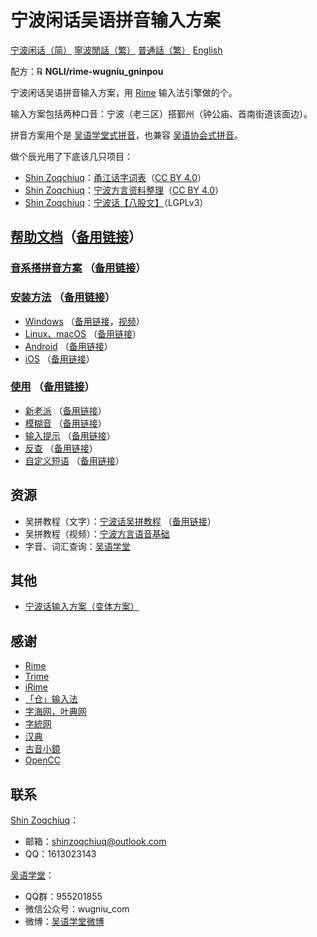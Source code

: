 # 宁波闲话吴语拼音输入方案

[宁波闲话（简）](./README.wuu-Hans-CN.md) [寧波閒話（繁）](./README.md) [普通話（繁）](./README.cmn-Hant-CN.md) [English](./README.en.md)

配方：℞ **NGLI/rime-wugniu_gninpou**

宁波闲话吴语拼音输入方案，用 [Rime](https://rime.im/) 输入法引擎做的个。

输入方案包括两种口音：宁波（老三区）搭鄞州（钟公庙、首南街道该面边）。

拼音方案用个是 [吴语学堂式拼音](https://github.com/NGLI/rime-wugniu_gninpou/wiki/音系搭拼音方案)，也兼容 [吴语协会式拼音](http://wu-chinese.com/romanization/)。

做个辰光用了下底该几只项目：

- [Shin Zoqchiuq](https://github.com/shinzoqchiuq)：[甬江话字词表](https://github.com/ionkaon/dictionary)（[CC BY 4.0](https://creativecommons.org/licenses/by/4.0/)）
- [Shin Zoqchiuq](https://github.com/shinzoqchiuq)：[宁波方言资料整理](https://github.com/ionkaon/data)（[CC BY 4.0](https://creativecommons.org/licenses/by/4.0/)）
- [Shin Zoqchiuq](https://github.com/shinzoqchiuq)：[宁波话【八股文】](https://github.com/ionkaon/gninpou-essay)（LGPLv3）

## [帮助文档](https://github.com/NGLI/rime-wugniu_gninpou/wiki)（[备用链接](https://gitee.com/ionkaon/rime-wugniu_gninpou/wikis)）

### [音系搭拼音方案](https://github.com/NGLI/rime-wugniu_gninpou/wiki/音系搭拼音方案) （[备用链接](https://gitee.com/ionkaon/rime-wugniu_gninpou/wikis/音系搭拼音方案)）

### [安装方法](https://github.com/NGLI/rime-wugniu_gninpou/wiki/安装-甬) （[备用链接](https://gitee.com/ionkaon/rime-wugniu_gninpou/wikis/安装-甬)）

- [Windows](https://github.com/NGLI/rime-wugniu_gninpou/wiki/安装-甬#windows) （[备用链接](https://gitee.com/ionkaon/rime-wugniu_gninpou/wikis/安装-甬#windows)，[视频](https://www.bilibili.com/video/BV1db411S7gf)）
- [Linux、macOS](https://github.com/NGLI/rime-wugniu_gninpou/wiki/安装-甬#linuxmacos) （[备用链接](https://gitee.com/ionkaon/rime-wugniu_gninpou/wikis/安装-甬#linuxmacos)）
- [Android](https://github.com/NGLI/rime-wugniu_gninpou/wiki/安装-甬#android) （[备用链接](https://gitee.com/ionkaon/rime-wugniu_gninpou/wikis/安装-甬#android)）
- [iOS](https://github.com/NGLI/rime-wugniu_gninpou/wiki/安装-甬#ios) （[备用链接](https://gitee.com/ionkaon/rime-wugniu_gninpou/wikis/安装-甬#ios)）

### [使用](https://github.com/NGLI/rime-wugniu_gninpou/wiki/使用-甬) （[备用链接](https://gitee.com/ionkaon/rime-wugniu_gninpou/wikis/使用-甬)）

- [新老派](https://github.com/NGLI/rime-wugniu_gninpou/wiki/使用-甬#新老派) （[备用链接](https://gitee.com/ionkaon/rime-wugniu_gninpou/wikis/使用-甬#新老派)）
- [模糊音](https://github.com/NGLI/rime-wugniu_gninpou/wiki/使用-甬#模糊音) （[备用链接](https://gitee.com/ionkaon/rime-wugniu_gninpou/wikis/使用-甬#模糊音)）
- [输入提示](https://github.com/NGLI/rime-wugniu_gninpou/wiki/使用-甬#输入提示) （[备用链接](https://gitee.com/ionkaon/rime-wugniu_gninpou/wikis/使用-甬#输入提示)）
- [反查](https://github.com/NGLI/rime-wugniu_gninpou/wiki/使用-甬#反查) （[备用链接](https://gitee.com/ionkaon/rime-wugniu_gninpou/wikis/使用-甬#反查)）
- [自定义短语](https://github.com/NGLI/rime-wugniu_gninpou/wiki/使用-甬#自定义短语) （[备用链接](https://gitee.com/ionkaon/rime-wugniu_gninpou/wikis/使用-甬#自定义短语)）

## 资源

- 吴拼教程（文字）：[宁波话吴拼教程](https://ionkaon.github.io/phin-in-tutorial/) （[备用链接](https://ionkaon.gitee.io/phin-in-tutorial/)）
- 吴拼教程（视频）：[宁波方言语音基础](https://www.bilibili.com/video/BV1P3411J7qq)
- 字音、词汇查询：[吴语学堂](https://www.wugniu.com/)

## 其他

- [宁波话输入方案（变体方案）](https://github.com/ionkaon/rime-gninpou-variant)

## 感谢

- [Rime](https://rime.im/)
- [Trime](https://github.com/osfans/trime)
- [iRime](https://github.com/jimmy54/iRime)
- [「仓」输入法](https://github.com/imfuxiao/Hamster)
- [字海网，叶典网](http://yedict.com/)
- [字統网](https://zi.tools/)
- [汉典](http://www.zdic.net/)
- [古音小鏡](http://www.kaom.net/)
- [OpenCC](https://opencc.byvoid.com/)

## 联系

[Shin Zoqchiuq](https://github.com/shinzoqchiuq)：

- 邮箱：shinzoqchiuq@outlook.com
- QQ：1613023143

[吴语学堂](https://www.wugniu.com/)：

- QQ群：955201855
- 微信公众号：wugniu_com
- 微博：[吴语学堂微博](https://weibo.com/u/6541762299)
